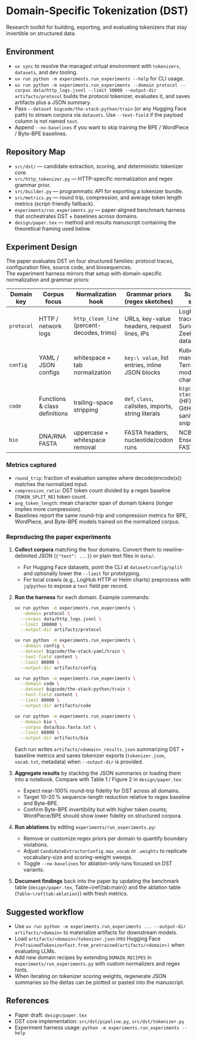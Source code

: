 # Domain-Specific Tokenization (DST)

Research toolkit for building, exporting, and evaluating tokenizers that stay invertible on structured data.

## Environment

- `uv sync` to resolve the managed virtual environment with `tokenizers`, `datasets`, and dev tooling.
- `uv run python -m experiments.run_experiments --help` for CLI usage.
- `uv run python -m experiments.run_experiments --domain protocol --corpus data/http_logs.jsonl --limit 50000 --output-dir artifacts/protocol` builds the protocol tokenizer, evaluates it, and saves artifacts plus a JSON summary.
- Pass `--dataset bigcode/the-stack:python/train` (or any Hugging Face path) to stream corpora via `datasets`. Use `--text-field` if the payload column is not named `text`.
- Append `--no-baselines` if you want to skip training the BPE / WordPiece / Byte-BPE baselines.

## Repository Map

- `src/dst/` — candidate extraction, scoring, and deterministic tokenizer core.
- `src/http_tokenizer.py` — HTTP-specific normalization and regex grammar prior.
- `src/builder.py` — programmatic API for exporting a tokenizer bundle.
- `src/metrics.py` — round trip, compression, and average token length metrics (script-friendly fallback).
- `experiments/run_experiments.py` — paper-aligned benchmark harness that orchestrates DST + baselines across domains.
- `design/paper.tex` — method and results manuscript containing the theoretical framing used below.

## Experiment Design

The paper evaluates DST on four structured families: protocol traces, configuration files, source code, and biosequences.  
The experiment harness mirrors that setup with domain-specific normalization and grammar priors:

| Domain key | Corpus focus | Normalization hook | Grammar priors (regex sketches) | Suggested sources |
|------------|--------------|--------------------|----------------------------------|-------------------|
| `protocol` | HTTP / network logs | `http_clean_line` (percent-decodes, trims) | URLs, key-value headers, request lines, IPs | LogHub HTTP traces, Suricata / Zeek HTTP datasets |
| `config` | YAML / JSON configs | whitespace + tab normalization | `key:\ value`, list entries, inline JSON blocks | Kubernetes manifests, Terraform modules, Helm charts |
| `code` | Functions & class definitions | trailing-space stripping | `def`, `class`, callsites, imports, string literals | `bigcode/the-stack:python` (HF), GitHub/OpenAI sanitized snippets |
| `bio` | DNA/RNA FASTA | uppercase + whitespace removal | FASTA headers, nucleotide/codon runs | NCBI RefSeq, Ensembl FASTA exports |

### Metrics captured

- `round_trip`: fraction of evaluation samples where decode(encode(x)) matches the normalized input.
- `compression_ratio`: DST token count divided by a regex baseline (`TOKEN_SPLIT_RE`) token count.
- `avg_token_length`: mean character span of domain tokens (longer implies more compression).
- Baselines report the same round-trip and compression metrics for BPE, WordPiece, and Byte-BPE models trained on the normalized corpus.

### Reproducing the paper experiments

1. **Collect corpora** matching the four domains. Convert them to newline-delimited JSON (`{"text": ...}`) or plain text files in `data/`.
   - For Hugging Face datasets, point the CLI at `dataset/config/split` and optionally lower the `--limit` for prototyping.
   - For local crawls (e.g., LogHub HTTP or Helm charts) preprocess with `jq`/`python` to expose a `text` field per record.
2. **Run the harness** for each domain. Example commands:

   ```bash
   uv run python -m experiments.run_experiments \
     --domain protocol \
     --corpus data/http_logs.jsonl \
     --limit 100000 \
     --output-dir artifacts/protocol

   uv run python -m experiments.run_experiments \
     --domain config \
     --dataset bigcode/the-stack:yaml/train \
     --text-field content \
     --limit 80000 \
     --output-dir artifacts/config

   uv run python -m experiments.run_experiments \
     --domain code \
     --dataset bigcode/the-stack:python/train \
     --text-field content \
     --limit 80000 \
     --output-dir artifacts/code

   uv run python -m experiments.run_experiments \
     --domain bio \
     --corpus data/bio.fasta.txt \
     --limit 60000 \
     --output-dir artifacts/bio
   ```

   Each run writes `artifacts/<domain>_results.json` summarizing DST + baseline metrics and saves tokenizer exports (`tokenizer.json`, `vocab.txt`, metadata) when `--output-dir` is provided.

3. **Aggregate results** by stacking the JSON summaries or loading them into a notebook. Compare with Table 1 / Figure 2 in `design/paper.tex`:
   - Expect near-100% round-trip fidelity for DST across all domains.
   - Target 10–20 % sequence-length reduction relative to regex baseline and Byte-BPE.
   - Confirm Byte-BPE invertibility but with higher token counts; WordPiece/BPE should show lower fidelity on structured corpora.

4. **Run ablations** by editing `experiments/run_experiments.py`:
   - Remove or customize regex priors per domain to quantify boundary violations.
   - Adjust `CandidateExtractorConfig.max_vocab` or `.weights` to replicate vocabulary-size and scoring-weight sweeps.
   - Toggle `--no-baselines` for ablation-only runs focused on DST variants.

5. **Document findings** back into the paper by updating the benchmark table (`design/paper.tex`, Table~\ref{tab:main}) and the ablation table (`Table~\ref{tab:ablation}`) with fresh metrics.

## Suggested workflow

- Use `uv run python -m experiments.run_experiments ... --output-dir artifacts/<domain>` to materialize artifacts for downstream models.
- Load `artifacts/<domain>/tokenizer.json` into Hugging Face `PreTrainedTokenizerFast.from_pretrained(artifacts/<domain>)` when evaluating LLMs.
- Add new domain recipes by extending `DOMAIN_RECIPES` in `experiments/run_experiments.py` with custom normalizers and regex hints.
- When iterating on tokenizer scoring weights, regenerate JSON summaries so the deltas can be plotted or pasted into the manuscript.

## References

- Paper draft: `design/paper.tex`
- DST core implementation: `src/dst/pipeline.py`, `src/dst/tokenizer.py`
- Experiment harness usage: `python -m experiments.run_experiments --help`
